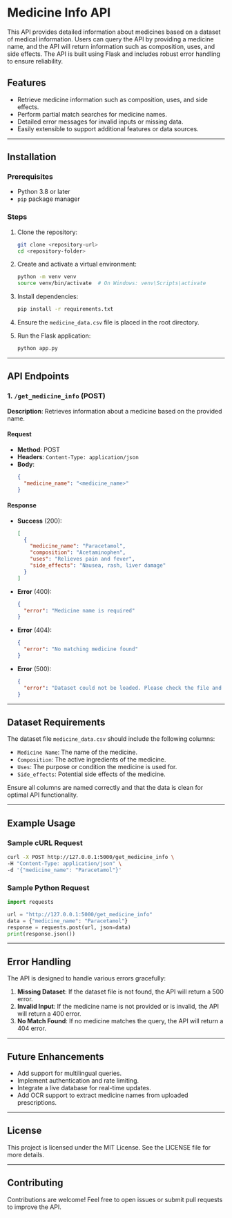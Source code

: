 # Medicine Info API

This API provides detailed information about medicines based on a dataset of medical information. Users can query the API by providing a medicine name, and the API will return information such as composition, uses, and side effects. The API is built using Flask and includes robust error handling to ensure reliability.

## Features
- Retrieve medicine information such as composition, uses, and side effects.
- Perform partial match searches for medicine names.
- Detailed error messages for invalid inputs or missing data.
- Easily extensible to support additional features or data sources.

---

## Installation

### Prerequisites
- Python 3.8 or later
- `pip` package manager

### Steps
1. Clone the repository:
   ```bash
   git clone <repository-url>
   cd <repository-folder>
   ```

2. Create and activate a virtual environment:
   ```bash
   python -m venv venv
   source venv/bin/activate  # On Windows: venv\Scripts\activate
   ```

3. Install dependencies:
   ```bash
   pip install -r requirements.txt
   ```

4. Ensure the `medicine_data.csv` file is placed in the root directory.

5. Run the Flask application:
   ```bash
   python app.py
   ```

---

## API Endpoints

### 1. `/get_medicine_info` (POST)
**Description**: Retrieves information about a medicine based on the provided name.

#### Request
- **Method**: POST
- **Headers**: `Content-Type: application/json`
- **Body**:
  ```json
  {
    "medicine_name": "<medicine_name>"
  }
  ```
  
#### Response
- **Success** (200):
  ```json
  [
    {
      "medicine_name": "Paracetamol",
      "composition": "Acetaminophen",
      "uses": "Relieves pain and fever",
      "side_effects": "Nausea, rash, liver damage"
    }
  ]
  ```
- **Error** (400):
  ```json
  {
    "error": "Medicine name is required"
  }
  ```
- **Error** (404):
  ```json
  {
    "error": "No matching medicine found"
  }
  ```
- **Error** (500):
  ```json
  {
    "error": "Dataset could not be loaded. Please check the file and try again."
  }
  ```

---

## Dataset Requirements
The dataset file `medicine_data.csv` should include the following columns:
- `Medicine Name`: The name of the medicine.
- `Composition`: The active ingredients of the medicine.
- `Uses`: The purpose or condition the medicine is used for.
- `Side_effects`: Potential side effects of the medicine.

Ensure all columns are named correctly and that the data is clean for optimal API functionality.

---

## Example Usage
### Sample cURL Request
```bash
curl -X POST http://127.0.0.1:5000/get_medicine_info \
-H "Content-Type: application/json" \
-d '{"medicine_name": "Paracetamol"}'
```

### Sample Python Request
```python
import requests

url = "http://127.0.0.1:5000/get_medicine_info"
data = {"medicine_name": "Paracetamol"}
response = requests.post(url, json=data)
print(response.json())
```

---

## Error Handling
The API is designed to handle various errors gracefully:
1. **Missing Dataset**: If the dataset file is not found, the API will return a 500 error.
2. **Invalid Input**: If the medicine name is not provided or is invalid, the API will return a 400 error.
3. **No Match Found**: If no medicine matches the query, the API will return a 404 error.

---

## Future Enhancements
- Add support for multilingual queries.
- Implement authentication and rate limiting.
- Integrate a live database for real-time updates.
- Add OCR support to extract medicine names from uploaded prescriptions.

---

## License
This project is licensed under the MIT License. See the LICENSE file for more details.

---

## Contributing
Contributions are welcome! Feel free to open issues or submit pull requests to improve the API.

